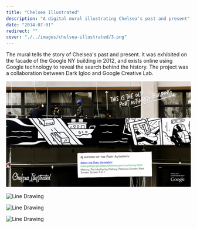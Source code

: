 ```yaml
---
title: "Chelsea Illustrated"
description: "A digital mural illustrating Chelsea's past and present"
date: "2014-07-01"
redirect: ""
cover: "./../images/chelsea-illustrated/3.png"
---
```


<div class="text">
The mural tells the story of Chelsea's past and present. It was exhibited on the facade of the Google NY building in 2012, and exists online using Google technology to reveal the search behind the history. The project was a collaboration between Dark Igloo and Google Creative Lab.
</div>

![Line Drawing](./../images/chelsea-illustrated/001.png)

![Line Drawing](./../images/chelsea-illustrated/002.png)

![Line Drawing](./../images/chelsea-illustrated/003.png)

![Line Drawing](./../images/chelsea-illustrated/004.png)
